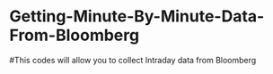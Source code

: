 # Getting-Minute-By-Minute-Data-From-Bloomberg
#This codes will allow you to collect Intraday data from Bloomberg




